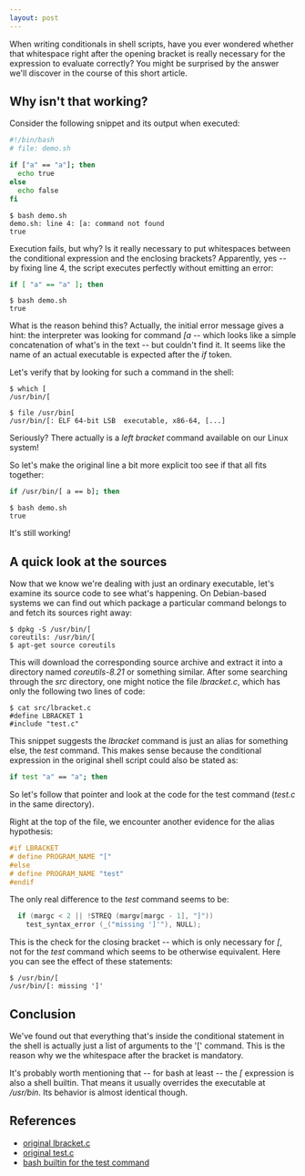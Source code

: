 ```yaml
---
layout: post
---
```


When writing conditionals in shell scripts, have you ever wondered whether that whitespace right after the opening bracket is really necessary for the expression to evaluate correctly? You might be surprised by the answer we'll discover in the course of this short article.

## Why isn't that working?
Consider the following snippet and its output when executed:
```bash
#!/bin/bash
# file: demo.sh

if ["a" == "a"]; then
  echo true
else
  echo false
fi
```

```
$ bash demo.sh
demo.sh: line 4: [a: command not found
true
```

Execution fails, but why? Is it really necessary to put whitespaces between the conditional expression and the enclosing brackets? Apparently, yes -- by fixing line 4, the script executes perfectly without emitting an error:

```bash
if [ "a" == "a" ]; then
```

```
$ bash demo.sh
true
```

What is the reason behind this? Actually, the initial error message gives a hint: the interpreter was looking for command *[a* -- which looks like a simple concatenation of what's in the text -- but couldn't find it. It seems like the name of an actual executable is expected after the *if* token.

Let's verify that by looking for such a command in the shell:
```
$ which [
/usr/bin/[

$ file /usr/bin[
/usr/bin/[: ELF 64-bit LSB  executable, x86-64, [...]
```

Seriously? There actually is a *left bracket* command available on our Linux system!

So let's make the original line a bit more explicit too see if that all fits together:
```bash
if /usr/bin/[ a == b]; then
```
```
$ bash demo.sh
true
```

It's still working!

## A quick look at the sources
Now that we know we're dealing with just an ordinary executable, let's examine its source code to see what's happening. On Debian-based systems we can find out which package a particular command belongs to and fetch its sources right away:
```
$ dpkg -S /usr/bin/[
coreutils: /usr/bin/[
$ apt-get source coreutils
```

This will download the corresponding source archive and extract it into a directory named *coreutils-8.21* or something similar. After some searching through the *src* directory, one might notice the file *lbracket.c*, which has only the following two lines of code:

```
$ cat src/lbracket.c
#define LBRACKET 1
#include "test.c"
```

This snippet suggests the *lbracket* command is just an alias for something else, the *test* command. This makes sense because the conditional expression in the original shell script could also be stated as:
```bash
if test "a" == "a"; then
```

So let's follow that pointer and look at the code for the test command (*test.c* in the same directory).

Right at the top of the file, we encounter another evidence for the alias hypothesis:
```c
#if LBRACKET
# define PROGRAM_NAME "["
#else
# define PROGRAM_NAME "test"
#endif
```

The only real difference to the *test* command seems to be: 
```c
  if (margc < 2 || !STREQ (margv[margc - 1], "]"))
    test_syntax_error (_("missing ']'"), NULL);
```

This is the check for the closing bracket -- which is only necessary for *[*, not for the *test* command which seems to be otherwise equivalent. Here you can see the effect of these statements:

```
$ /usr/bin/[
/usr/bin/[: missing ']'
```

## Conclusion
We've found out that everything that's inside the conditional statement in the shell is actually just a list of arguments to the '[' command. This is the reason why we the whitespace after the bracket is mandatory.

It's probably worth mentioning that -- for bash at least -- the *[* expression is also a shell builtin. That means it usually overrides the executable at */usr/bin*. Its behavior is almost identical though.

## References
- [original lbracket.c](http://git.savannah.gnu.org/gitweb/?p=coreutils.git;a=blob;f=src/lbracket.c;h=b57ca9bb0cfeedab045b42e2afa922516808797a;hb=HEAD)
- [original test.c](http://git.savannah.gnu.org/gitweb/?p=coreutils.git;a=blob;f=src/test.c;h=aae45012a46b77b2e2c9b4f8428acd457294c1be;hb=HEAD)
- [bash builtin for the test command](http://git.savannah.gnu.org/cgit/bash.git/tree/builtins/test.def?h=bash-4.4)
